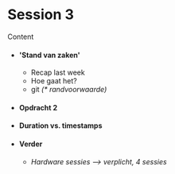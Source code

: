 
# Session 3

Content

* #### 'Stand van zaken'
  * Recap last week
  * Hoe gaat het?
  * git _(* randvoorwaarde)_

* #### Opdracht 2  

* #### Duration vs. timestamps

* #### Verder
  * _Hardware sessies --> verplicht, 4 sessies_ 
  
